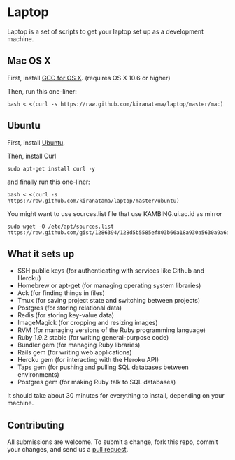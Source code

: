 Laptop
======

Laptop is a set of scripts to get your laptop set up as a development machine.

Mac OS X
--------

First, install [GCC for OS X](https://github.com/kennethreitz/osx-gcc-installer). (requires OS X 10.6 or higher)

Then, run this one-liner:

    bash < <(curl -s https://raw.github.com/kiranatama/laptop/master/mac)

Ubuntu
------

First, install [Ubuntu](http://www.ubuntu.com/download).

Then, install Curl

    sudo apt-get install curl -y

and finally run this one-liner:

    bash < <(curl -s https://raw.github.com/kiranatama/laptop/master/ubuntu)

You might want to use sources.list file that use KAMBING.ui.ac.id as mirror

    sudo wget -O /etc/apt/sources.list https://raw.github.com/gist/1286394/128d5b5585ef803b66a18a930a5630a9a6a6e1b2/sources.list


What it sets up
---------------

* SSH public keys (for authenticating with services like Github and Heroku)
* Homebrew or apt-get (for managing operating system libraries)
* Ack (for finding things in files)
* Tmux (for saving project state and switching between projects)
* Postgres (for storing relational data)
* Redis (for storing key-value data)
* ImageMagick (for cropping and resizing images)
* RVM (for managing versions of the Ruby programming language)
* Ruby 1.9.2 stable (for writing general-purpose code)
* Bundler gem (for managing Ruby libraries)
* Rails gem (for writing web applications)
* Heroku gem (for interacting with the Heroku API)
* Taps gem (for pushing and pulling SQL databases between environments)
* Postgres gem (for making Ruby talk to SQL databases)

It should take about 30 minutes for everything to install, depending on your machine.

Contributing
------------

All submissions are welcome. To submit a change, fork this repo, commit your changes, and send us a [pull request](http://help.github.com/send-pull-requests/).

